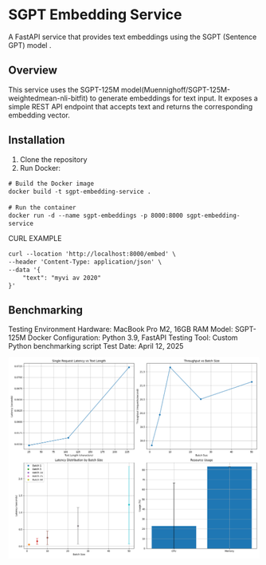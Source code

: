 # SGPT Embedding Service

A FastAPI service that provides text embeddings using the SGPT (Sentence GPT) model .

## Overview

This service uses the SGPT-125M model(Muennighoff/SGPT-125M-weightedmean-nli-bitfit) to generate embeddings for text input. It exposes a simple REST API endpoint that accepts text and returns the corresponding embedding vector.

## Installation

1. Clone the repository
2. Run Docker:
```
# Build the Docker image
docker build -t sgpt-embedding-service .

# Run the container
docker run -d --name sgpt-embeddings -p 8000:8000 sgpt-embedding-service
```


CURL EXAMPLE

```
curl --location 'http://localhost:8000/embed' \
--header 'Content-Type: application/json' \
--data '{
    "text": "myvi av 2020"
}'
```




## Benchmarking

Testing Environment
Hardware: MacBook Pro M2, 16GB RAM
Model: SGPT-125M
Docker Configuration: Python 3.9, FastAPI
Testing Tool: Custom Python benchmarking script
Test Date: April 12, 2025


![Benchmark Results](benchmark_graphs.png)

